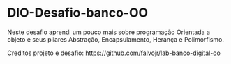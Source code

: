# DIO-Desafio-banco-OO


Neste desafio aprendi um pouco mais sobre programação Orientada a objeto e seus pilares Abstração, Encapsulamento, Herança e Polimorfismo.

Creditos projeto e desafio: https://github.com/falvojr/lab-banco-digital-oo
